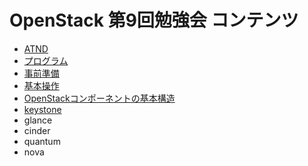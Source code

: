 # OpenStack 第9回勉強会 コンテンツ

* [ATND](http://atnd.org/events/33903)
* [プログラム](https://github.com/irixjp/openstack-study-9/wiki)
* [事前準備](https://github.com/irixjp/openstack-study-9/wiki/%E4%BA%8B%E5%89%8D%E6%BA%96%E5%82%99)
* [基本操作](https://github.com/irixjp/openstack-study-9/wiki/%E5%9F%BA%E6%9C%AC%E6%93%8D%E4%BD%9C)
* [OpenStackコンポーネントの基本構造](https://github.com/irixjp/openstack-study-9/wiki/OpenStack%E3%82%B3%E3%83%B3%E3%83%9D%E3%83%BC%E3%83%8D%E3%83%B3%E3%83%88%E3%81%AE%E5%9F%BA%E6%9C%AC%E6%A7%8B%E9%80%A0)
* [keystone](https://github.com/irixjp/openstack-study-9/wiki/keystone)
* glance
* cinder
* quantum
* nova
